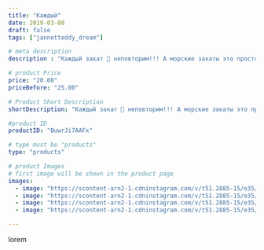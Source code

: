 ```yaml
---
title: "Каждый"
date: 2019-03-08
draft: false
tags: ["jannetteddy_dream"]

# meta description
description : "Каждый закат 🌅 неповторим!!! А морские закаты это просто чудо❤️ #закат #море #моявесна #яжелаювсемсчастья"

# product Price
price: "20.00"
priceBefore: "25.00"

# Product Short Description
shortDescription: "Каждый закат 🌅 неповторим!!! А морские закаты это просто чудо❤️ #закат #море #моявесна #яжелаювсемсчастья"

#product ID
productID: "BuwrJi7AAFx"

# type must be "products"
type: "products"

# product Images
# first image will be shown in the product page
images:
  - image: "https://scontent-arn2-1.cdninstagram.com/v/t51.2885-15/e35/54247987_1626839540752797_819295528335255428_n.jpg?_nc_ht=scontent-arn2-1.cdninstagram.com&_nc_cat=109&_nc_ohc=e45fhbPsbQ0AX8OR9UA&se=7&tp=1&oh=ca08e836979c8f2a366189ebb7976696&oe=605D943A&ig_cache_key=MTk5NTI4NDQwMjU1MjIyMDgyMg%3D%3D.2"
  - image: "https://scontent-arn2-1.cdninstagram.com/v/t51.2885-15/e35/53870704_405281763615973_3223837145133810885_n.jpg?_nc_ht=scontent-arn2-1.cdninstagram.com&_nc_cat=101&_nc_ohc=R-oixtUEzRoAX9iUHSE&se=7&tp=1&oh=2fa65312e11e4b9ed86789155a417034&oe=605C7352&ig_cache_key=MTk5NTI4NDQwMjUyNzE5MTg2NQ%3D%3D.2"
  - image: "https://scontent-arn2-1.cdninstagram.com/v/t51.2885-15/e35/52268847_124505285335199_3265430612487721817_n.jpg?_nc_ht=scontent-arn2-1.cdninstagram.com&_nc_cat=111&_nc_ohc=-KREE9aI2uoAX-LpnuK&se=7&tp=1&oh=250a4ab44054025a19479619f291ce9e&oe=605BA17C&ig_cache_key=MTk5NTI4NDQwMjU2MDcxNzIzNA%3D%3D.2"
  - image: "https://scontent-arn2-1.cdninstagram.com/v/t51.2885-15/e35/53347711_306141210095619_6837631071660597230_n.jpg?_nc_ht=scontent-arn2-1.cdninstagram.com&_nc_cat=103&_nc_ohc=ifmeO-n47FgAX_U65D3&se=7&tp=1&oh=36f9308db85d046404d7067dafe42ace&oe=605B6889&ig_cache_key=MTk5NTI4NDQwMjU0Mzc5ODU5OA%3D%3D.2"

---
```

lorem
